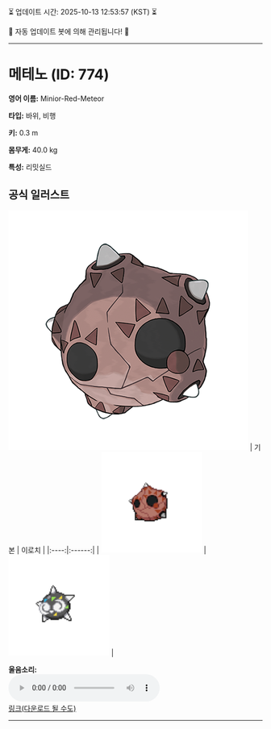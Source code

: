 
⏳ 업데이트 시간: 2025-10-13 12:53:57 (KST) ⏳

🤖 자동 업데이트 봇에 의해 관리됩니다! 🤖

---

# 메테노 (ID: 774)
**영어 이름:** Minior-Red-Meteor

**타입:** 바위, 비행

**키:** 0.3 m

**몸무게:** 40.0 kg

**특성:** 리밋실드

## 공식 일러스트
![](https://raw.githubusercontent.com/PokeAPI/sprites/master/sprites/pokemon/other/official-artwork/774.png)
| 기본 | 이로치 |
|:----:|:------:|
| <img src="https://raw.githubusercontent.com/PokeAPI/sprites/master/sprites/pokemon/774.png" width="200"> | <img src="https://raw.githubusercontent.com/PokeAPI/sprites/master/sprites/pokemon/shiny/774.png" width="200"> |

**울음소리:**<br><audio controls src="https://raw.githubusercontent.com/PokeAPI/cries/main/cries/pokemon/latest/774.ogg"></audio><br> [링크(다운로드 될 수도)](https://raw.githubusercontent.com/PokeAPI/cries/main/cries/pokemon/latest/774.ogg)


---
